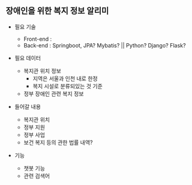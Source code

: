 ## 장애인을 위한 복지 정보 알리미 
- 필요 기술
  - Front-end : 
  - Back-end : Springboot, JPA? Mybatis? || Python? Django? Flask?
- 필요 데이터 
  - 복지관 위치 정보
    - 지역은 서울과 인천 내로 한정
    - 복지 시설로 분류되있는 것 기준
  - 정부 장애인 관련 복지 정보
- 들어갈 내용 
  - 복지관 위치
  - 정부 지원
  - 정부 사업
  - 보건 복지 등의 관한 법률 내역?
 
- 기능
  - 챗봇 기능
  - 관련 검색어 
